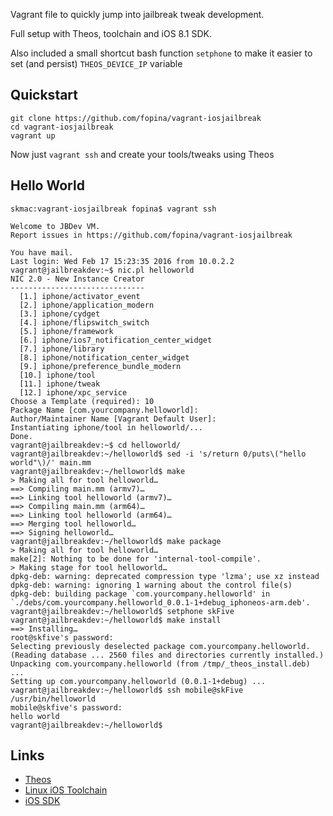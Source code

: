Vagrant file to quickly jump into jailbreak tweak development.

Full setup with Theos, toolchain and iOS 8.1 SDK.

Also included a small shortcut bash function `setphone` to make it easier to set (and persist) `THEOS_DEVICE_IP` variable

Quickstart
----------

```
git clone https://github.com/fopina/vagrant-iosjailbreak
cd vagrant-iosjailbreak
vagrant up
```

Now just `vagrant ssh` and create your tools/tweaks using Theos

Hello World
-----------

```
skmac:vagrant-iosjailbreak fopina$ vagrant ssh

Welcome to JBDev VM.
Report issues in https://github.com/fopina/vagrant-iosjailbreak

You have mail.
Last login: Wed Feb 17 15:23:35 2016 from 10.0.2.2
vagrant@jailbreakdev:~$ nic.pl helloworld
NIC 2.0 - New Instance Creator
------------------------------
  [1.] iphone/activator_event
  [2.] iphone/application_modern
  [3.] iphone/cydget
  [4.] iphone/flipswitch_switch
  [5.] iphone/framework
  [6.] iphone/ios7_notification_center_widget
  [7.] iphone/library
  [8.] iphone/notification_center_widget
  [9.] iphone/preference_bundle_modern
  [10.] iphone/tool
  [11.] iphone/tweak
  [12.] iphone/xpc_service
Choose a Template (required): 10
Package Name [com.yourcompany.helloworld]:
Author/Maintainer Name [Vagrant Default User]:
Instantiating iphone/tool in helloworld/...
Done.
vagrant@jailbreakdev:~$ cd helloworld/
vagrant@jailbreakdev:~/helloworld$ sed -i 's/return 0/puts\("hello world"\)/' main.mm
vagrant@jailbreakdev:~/helloworld$ make
> Making all for tool helloworld…
==> Compiling main.mm (armv7)…
==> Linking tool helloworld (armv7)…
==> Compiling main.mm (arm64)…
==> Linking tool helloworld (arm64)…
==> Merging tool helloworld…
==> Signing helloworld…
vagrant@jailbreakdev:~/helloworld$ make package
> Making all for tool helloworld…
make[2]: Nothing to be done for 'internal-tool-compile'.
> Making stage for tool helloworld…
dpkg-deb: warning: deprecated compression type 'lzma'; use xz instead
dpkg-deb: warning: ignoring 1 warning about the control file(s)
dpkg-deb: building package `com.yourcompany.helloworld' in `./debs/com.yourcompany.helloworld_0.0.1-1+debug_iphoneos-arm.deb'.
vagrant@jailbreakdev:~/helloworld$ setphone skFive
vagrant@jailbreakdev:~/helloworld$ make install
==> Installing…
root@skfive's password:
Selecting previously deselected package com.yourcompany.helloworld.
(Reading database ... 2560 files and directories currently installed.)
Unpacking com.yourcompany.helloworld (from /tmp/_theos_install.deb) ...
Setting up com.yourcompany.helloworld (0.0.1-1+debug) ...
vagrant@jailbreakdev:~/helloworld$ ssh mobile@skFive /usr/bin/helloworld
mobile@skfive's password:
hello world
vagrant@jailbreakdev:~/helloworld$
```

Links
-----
* [Theos]( http://iphonedevwiki.net/index.php/Theos/Setup#On_Mac_OS_X_or_Linux)
* [Linux iOS Toolchain](https://github.com/tpoechtrager/cctools-port/)
* [iOS SDK](http://iphone.howett.net/sdks/)
